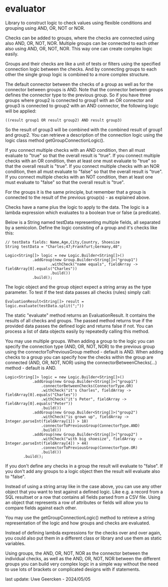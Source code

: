 # evaluator

Library to construct logic to check values using flexible conditions and grouping using AND, OR, NOT or NOR.

Checks can be added to groups, where the checks are connected using also AND, OR, NOT, NOR. Multiple groups can
be connected to each other also using AND, OR, NOT, NOR. This way one can create complex logic easily.

Groups and their checks are like a unit of tests or filters using the specified connection logic between the checks. And
by connecting groups to each other the single group logic is combined to a more complex structure.

The default connector between the checks of a group as well as for the connector between groups is AND. Note that the connector
between groups defines the connector type to the previous group. So if you have three groups where group2 is connected to group1 with
an OR connector and group3 is connected to group2 with an AND connector, the following logic will be applied: 

    ((result group1 OR result group2) AND result group3)

So the result of group3 will be combined with the combined result of group1 and group2. You can retrieve a description of the connection logic using
the logic class method getGroupConnectionLogic().

If you connect multiple checks with an AND condition, then all must evaluate to "true" so that the overall result is "true".
If you connect multiple checks with an OR condition, then at least one must evaluate to "true" so that the overall result is "true".
If you connect multiple checks with an NOR condition, then all must evaluate to "false" so that the overall result is "true".
If you connect multiple checks with an NOT condition, then at least one must evaluate to "false" so that the overall result is "true".

For the groups it is the same principle, but remember that a group is connected to the result of the previous group(s) - as explained above. 

Checks have a name plus the logic to apply to the data. The logic is a lambda expression which evaluates to a boolean true or false (a predicate).

Below is a String named testData representing multiple fields, all separated by a semicolon. Define the logic consisting of a group and it's
checks like this:

    // testData fields: Name,Age,City,Country, Shoesize
    String testData = "Charles;47;Frankfurt;Germany,48";

    Logic<String[]> logic = new Logic.Builder<String[]>()
                .addGroup(new Group.Builder<String[]>("group1")
                        .withCheck("name equals", fieldArray ->  fieldArray[0].equals("Charles"))
                        .build())
                .build();

The logic object and the group object expect a string array as the type parameter. To test if the test data passes all checks (rules) simply call:

    EvaluationResult<String[]> result = logic.evaluate(testData.split(";"))

The static "evaluate" method returns an EvaluationResult. It contains the results of all checks and groups. The passed method returns true if the provided data passes the defined logic and returns false if not.
You can process a list of data objects easily by repeatedly calling this method.

You may use multiple groups. When adding a group to the logic you can specify the connection type (AND, OR, NOT, NOR) to the previous group using the connectorToPreviousGroup method - default is AND. When adding
checks to a group you can specify how the checks within the group are connected (AND, OR, NOT, NOR) using the connectorBetweenChecks(...) method - default is AND.

    Logic<String[]> logic = new Logic.Builder<String[]>()
                .addGroup(new Group.Builder<String[]>("group1")
                    .connectorBetweenChecks(ConnectorType.OR)
                    .withCheck("it's Charles", fieldArray ->  fieldArray[0].equals("Charles"))
                    .withCheck("it's Peter", fieldArray ->  fieldArray[0].equals("Peter"))
                    .build())
                .addGroup(new Group.Builder<String[]>("group2")
                    .withCheck("is grown up", fieldArray ->  Integer.parseInt(fieldArray[1]) > 18)
                    .connectorToPreviousGroup(ConnectorType.AND)
                    .build())
                .addGroup(new Group.Builder<String[]>("group2")
                    .withCheck("with big shoesize", fieldArray ->  Integer.parseInt(fieldArray[4]) > 44)
                    .connectorToPreviousGroup(ConnectorType.OR)
                    .build())
            .build();

If you don't define any checks in a group the result will evaluate to "false". If you don't add any groups to a logic object then the result will evaluate also to "false".

Instead of using a string array like in the case above, you can use any other object that you want to test against a defined logic. Like
e.g. a record from a SQL resultset or a row that contains all fields parsed from a CSV file. Using an object that represents a row of attributes
or fields will allow you to compare fields against each other.

You may use the getGroupConnectionLogic() method to retrieve a string representation of the logic and how groups and checks are evaluated. 

Instead of defining lambda expressions for the checks over and over again, you could also put them in a different class or library and use them as
static variables.

Using groups, the AND, OR, NOT, NOR as the connector between the individual checks, as well as the AND, OR, NOT, NOR between the different groups
you can build very complex logic in a simple way without the need to use lots of brackets or complicated designs with if statements.

last update: Uwe Geercken - 2024/05/05